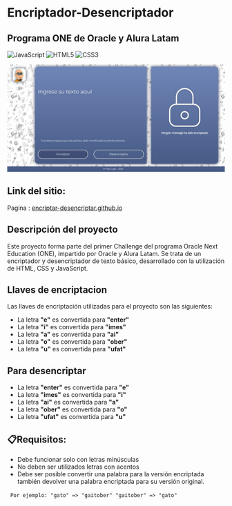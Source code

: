 # Encriptador-Desencriptador

## Programa ONE de Oracle y Alura Latam

![JavaScript](https://img.shields.io/badge/javascript-%23323330.svg?style=flat&logo=javascript&logoColor=%23F7DF1E) ![HTML5](https://img.shields.io/badge/html5-%23E34F26.svg?style=flat&logo=html5&logoColor=white) ![CSS3](https://img.shields.io/badge/css3-%231572B6.svg?style=flat&logo=css3&logoColor=white)

<div align="center">
    <img width="600" src="./img/Encriptador.jpg"/>
</div>

## Link del sitio:

Pagina : [encriptar-desencriptar.github.io](https://spiderpaul.github.io/encriptar-desencriptar.github.io/)

## Descripción del proyecto

Este proyecto forma parte del primer Challenge del programa Oracle Next Education (ONE), impartido por Oracle y Alura Latam. Se trata de un encriptador y desencriptador de texto básico, desarrollado con la utilización de HTML, CSS y JavaScript. 

## Llaves de encriptacion

Las llaves de encriptación utilizadas para el proyecto son las siguientes:

- La letra **"e"** es convertida para **"enter"**
- La letra **"i"** es convertida para **"imes"**
- La letra **"a"** es convertida para **"ai"**
- La letra **"o"** es convertida para **"ober"**
- La letra **"u"** es convertida para **"ufat"**

## Para desencriptar

- La letra **"enter"** es convertida para **"e"**
- La letra **"imes"** es convertida para **"i"**
- La letra **"ai"** es convertida para **"a"**
- La letra **"ober"** es convertida para **"o"**
- La letra **"ufat"** es convertida para **"u"**

## 📋Requisitos:

- Debe funcionar solo con letras minúsculas
- No deben ser utilizados letras con acentos
- Debe ser posible convertir una palabra para la versión encriptada también devolver una palabra encriptada para su versión original.

` Por ejemplo: "gato" => "gaitober" "gaitober" => "gato"`
